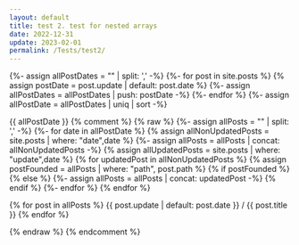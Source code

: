 ```yaml
---
layout: default
title: test 2. test for nested arrays
date: 2022-12-31
update: 2023-02-01
permalink: /Tests/test2/
---
```



{%- assign allPostDates = "" | split: ',' -%}
{%- for post in site.posts %}
  {% assign postDate = post.update | default: post.date %}
  {%- assign allPostDates = allPostDates | push: postDate -%}
{%- endfor %}
{%- assign allPostDate = allPostDates | uniq | sort -%}

{{ allPostDate }}
{% comment %} 
     {% raw %}
{%- assign allPosts = "" | split: ',' -%}
{%- for date in allPostDate %}
  {% assign allNonUpdatedPosts = site.posts | where: "date",date %}
  {%- assign allPosts = allPosts | concat: allNonUpdatedPosts -%}
  {% assign allUpdatedPosts = site.posts | where: "update",date %}
  {% for updatedPost in allNonUpdatedPosts %}
    {% assign postFounded = allPosts | where: "path", post.path %}
    {% if postFounded %}
    {% else %}
      {%- assign allPosts = allPosts | concat: updatedPost -%}
    {% endif %}
  {%- endfor %}
{% endfor %}

{% for post in allPosts %}
  {{ post.update | default: post.date }} / {{ post.title }}
{% endfor %} 

{% endraw %}
{% endcomment %} 
